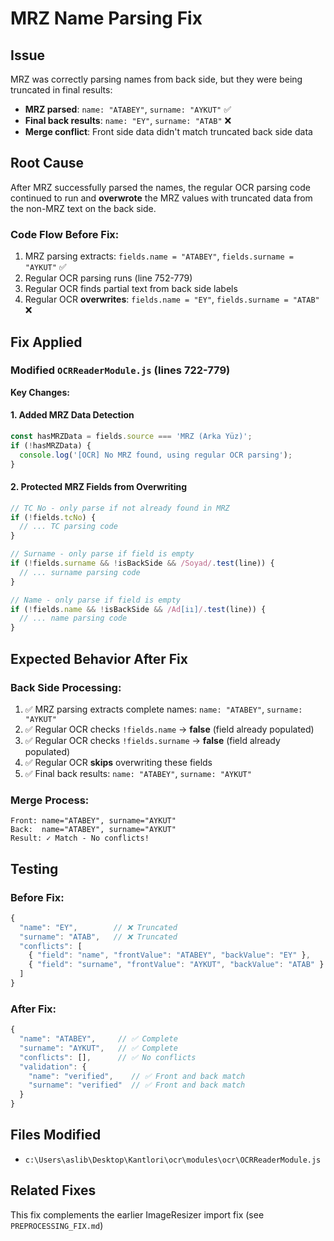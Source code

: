 # MRZ Name Parsing Fix

## Issue
MRZ was correctly parsing names from back side, but they were being truncated in final results:
- **MRZ parsed**: `name: "ATABEY"`, `surname: "AYKUT"` ✅
- **Final back results**: `name: "EY"`, `surname: "ATAB"` ❌
- **Merge conflict**: Front side data didn't match truncated back side data

## Root Cause
After MRZ successfully parsed the names, the regular OCR parsing code continued to run and **overwrote** the MRZ values with truncated data from the non-MRZ text on the back side.

### Code Flow Before Fix:
1. MRZ parsing extracts: `fields.name = "ATABEY"`, `fields.surname = "AYKUT"` ✅
2. Regular OCR parsing runs (line 752-779)
3. Regular OCR finds partial text from back side labels
4. Regular OCR **overwrites**: `fields.name = "EY"`, `fields.surname = "ATAB"` ❌

## Fix Applied

### Modified `OCRReaderModule.js` (lines 722-779)

**Key Changes:**

#### 1. Added MRZ Data Detection
```javascript
const hasMRZData = fields.source === 'MRZ (Arka Yüz)';
if (!hasMRZData) {
  console.log('[OCR] No MRZ found, using regular OCR parsing');
}
```

#### 2. Protected MRZ Fields from Overwriting
```javascript
// TC No - only parse if not already found in MRZ
if (!fields.tcNo) {
  // ... TC parsing code
}

// Surname - only parse if field is empty
if (!fields.surname && !isBackSide && /Soyad/.test(line)) {
  // ... surname parsing code
}

// Name - only parse if field is empty
if (!fields.name && !isBackSide && /Ad[iı]/.test(line)) {
  // ... name parsing code
}
```

## Expected Behavior After Fix

### Back Side Processing:
1. ✅ MRZ parsing extracts complete names: `name: "ATABEY"`, `surname: "AYKUT"`
2. ✅ Regular OCR checks `!fields.name` → **false** (field already populated)
3. ✅ Regular OCR checks `!fields.surname` → **false** (field already populated)
4. ✅ Regular OCR **skips** overwriting these fields
5. ✅ Final back results: `name: "ATABEY"`, `surname: "AYKUT"`

### Merge Process:
```
Front: name="ATABEY", surname="AYKUT"
Back:  name="ATABEY", surname="AYKUT"
Result: ✓ Match - No conflicts!
```

## Testing

### Before Fix:
```javascript
{
  "name": "EY",        // ❌ Truncated
  "surname": "ATAB",   // ❌ Truncated
  "conflicts": [
    { "field": "name", "frontValue": "ATABEY", "backValue": "EY" },
    { "field": "surname", "frontValue": "AYKUT", "backValue": "ATAB" }
  ]
}
```

### After Fix:
```javascript
{
  "name": "ATABEY",     // ✅ Complete
  "surname": "AYKUT",   // ✅ Complete
  "conflicts": [],      // ✅ No conflicts
  "validation": {
    "name": "verified",    // ✅ Front and back match
    "surname": "verified"  // ✅ Front and back match
  }
}
```

## Files Modified
- `c:\Users\aslib\Desktop\Kantlori\ocr\modules\ocr\OCRReaderModule.js`

## Related Fixes
This fix complements the earlier ImageResizer import fix (see `PREPROCESSING_FIX.md`)
